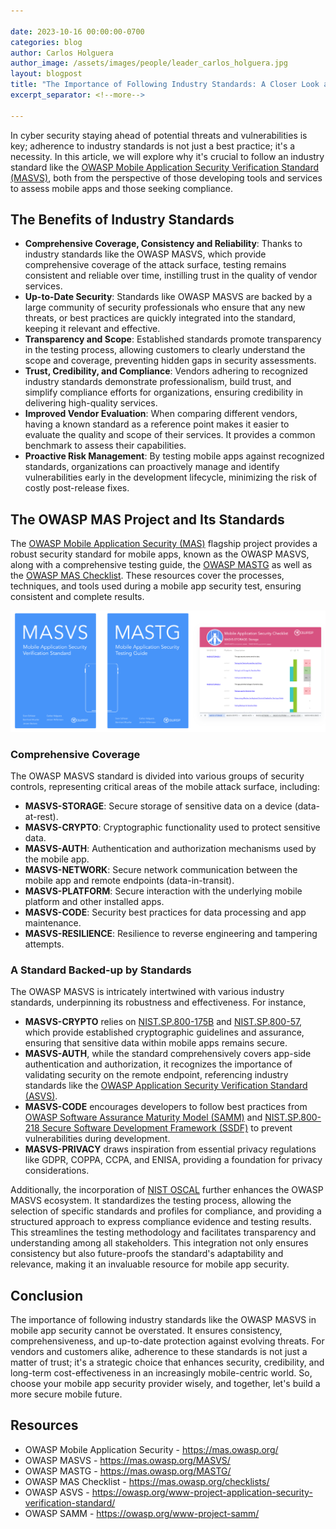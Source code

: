 ```yaml
---

date: 2023-10-16 00:00:00-0700
categories: blog
author: Carlos Holguera
author_image: /assets/images/people/leader_carlos_holguera.jpg
layout: blogpost
title: "The Importance of Following Industry Standards: A Closer Look at OWASP MASVS in Mobile App Security"
excerpt_separator: <!--more-->

---
```


In cyber security staying ahead of potential threats and vulnerabilities is key; adherence to industry standards is not just a best practice; it's a necessity. In this article, we will explore why it's crucial to follow an industry standard like the [OWASP Mobile Application Security Verification Standard (MASVS)](https://mas.owasp.org/MASVS/), both from the perspective of those developing tools and services to assess mobile apps and those seeking compliance.

<!--more-->

## The Benefits of Industry Standards

- **Comprehensive Coverage, Consistency and Reliability**: Thanks to industry standards like the OWASP MASVS, which provide comprehensive coverage of the attack surface, testing remains consistent and reliable over time, instilling trust in the quality of vendor services.
- **Up-to-Date Security**: Standards like OWASP MASVS are backed by a large community of security professionals who ensure that any new threats, or best practices are quickly integrated into the standard, keeping it relevant and effective.
- **Transparency and Scope**: Established standards promote transparency in the testing process, allowing customers to clearly understand the scope and coverage, preventing hidden gaps in security assessments.
- **Trust, Credibility, and Compliance**: Vendors adhering to recognized industry standards demonstrate professionalism, build trust, and simplify compliance efforts for organizations, ensuring credibility in delivering high-quality services.
- **Improved Vendor Evaluation**: When comparing different vendors, having a known standard as a reference point makes it easier to evaluate the quality and scope of their services. It provides a common benchmark to assess their capabilities.
- **Proactive Risk Management**: By testing mobile apps against recognized standards, organizations can proactively manage and identify vulnerabilities early in the development lifecycle, minimizing the risk of costly post-release fixes.


## The OWASP MAS Project and Its Standards

The [OWASP Mobile Application Security (MAS)](https://mas.owasp.org/) flagship project provides a robust security standard for mobile apps, known as the OWASP MASVS, along with a comprehensive testing guide, the [OWASP MASTG](https://mas.owasp.org/MASTG/) as well as the [OWASP MAS Checklist](https://mas.owasp.org/checklists/). These resources cover the processes, techniques, and tools used during a mobile app security test, ensuring consistent and complete results.

![The OWASP MAS Resources](/assets/images/posts/owasp-mas-importance-of-standards/owasp_mas_resources.png)

### Comprehensive Coverage

The OWASP MASVS standard is divided into various groups of security controls, representing critical areas of the mobile attack surface, including:

- **MASVS-STORAGE**: Secure storage of sensitive data on a device (data-at-rest).
- **MASVS-CRYPTO**: Cryptographic functionality used to protect sensitive data.
- **MASVS-AUTH**: Authentication and authorization mechanisms used by the mobile app.
- **MASVS-NETWORK**: Secure network communication between the mobile app and remote endpoints (data-in-transit).
- **MASVS-PLATFORM**: Secure interaction with the underlying mobile platform and other installed apps.
- **MASVS-CODE**: Security best practices for data processing and app maintenance.
- **MASVS-RESILIENCE**: Resilience to reverse engineering and tampering attempts.

### A Standard Backed-up by Standards

The OWASP MASVS is intricately intertwined with various industry standards, underpinning its robustness and effectiveness. For instance, 

- **MASVS-CRYPTO** relies on [NIST.SP.800-175B](https://csrc.nist.gov/pubs/sp/800/175/b/r1/final) and [NIST.SP.800-57](https://csrc.nist.gov/pubs/sp/800/57/pt1/r5/final), which provide established cryptographic guidelines and assurance, ensuring that sensitive data within mobile apps remains secure.
- **MASVS-AUTH**, while the standard comprehensively covers app-side authentication and authorization, it recognizes the importance of validating security on the remote endpoint, referencing industry standards like the [OWASP Application Security Verification Standard (ASVS)](https://owasp.org/www-project-application-security-verification-standard/).
- **MASVS-CODE** encourages developers to follow best practices from [OWASP Software Assurance Maturity Model (SAMM)](https://owasp.org/www-project-samm/) and [NIST.SP.800-218 Secure Software Development Framework (SSDF)](https://csrc.nist.gov/pubs/sp/800/218/final) to prevent vulnerabilities during development.
- **MASVS-PRIVACY** draws inspiration from essential privacy regulations like GDPR, COPPA, CCPA, and ENISA, providing a foundation for privacy considerations.

Additionally, the incorporation of [NIST OSCAL](https://pages.nist.gov/OSCAL/) further enhances the OWASP MASVS ecosystem. It standardizes the testing process, allowing the selection of specific standards and profiles for compliance, and providing a structured approach to express compliance evidence and testing results. This streamlines the testing methodology and facilitates transparency and understanding among all stakeholders. This integration not only ensures consistency but also future-proofs the standard's adaptability and relevance, making it an invaluable resource for mobile app security.

## Conclusion

The importance of following industry standards like the OWASP MASVS in mobile app security cannot be overstated. It ensures consistency, comprehensiveness, and up-to-date protection against evolving threats. For vendors and customers alike, adherence to these standards is not just a matter of trust; it's a strategic choice that enhances security, credibility, and long-term cost-effectiveness in an increasingly mobile-centric world. So, choose your mobile app security provider wisely, and together, let's build a more secure mobile future.


## Resources

- OWASP Mobile Application Security - <https://mas.owasp.org/>
- OWASP MASVS - <https://mas.owasp.org/MASVS/>
- OWASP MASTG - <https://mas.owasp.org/MASTG/>
- OWASP MAS Checklist - <https://mas.owasp.org/checklists/>
- OWASP ASVS - <https://owasp.org/www-project-application-security-verification-standard/>
- OWASP SAMM - <https://owasp.org/www-project-samm/>